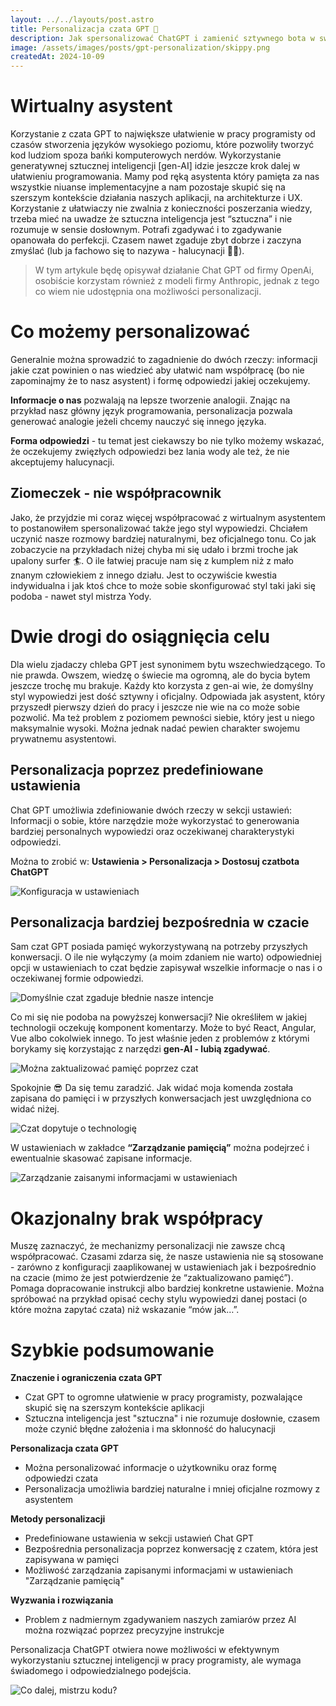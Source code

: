 ```yaml
---
layout: ../../layouts/post.astro
title: Personalizacja czata GPT 🦾
description: Jak spersonalizować ChatGPT i zamienić sztywnego bota w swojego genialnego asystenta-programistę.
image: /assets/images/posts/gpt-personalization/skippy.png
createdAt: 2024-10-09
---
```


# Wirtualny asystent

Korzystanie z czata GPT to największe ułatwienie w pracy programisty od czasów stworzenia języków wysokiego poziomu, które pozwoliły tworzyć kod ludziom spoza bańki komputerowych nerdów. Wykorzystanie generatywnej sztucznej inteligencji [gen-AI] idzie jeszcze krok dalej w ułatwieniu programowania. Mamy pod ręką asystenta który pamięta za nas wszystkie niuanse implementacyjne a nam pozostaje skupić się na szerszym kontekście działania naszych aplikacji, na architekturze i UX. Korzystanie z ułatwiaczy nie zwalnia z konieczności poszerzania wiedzy, trzeba mieć na uwadze że sztuczna inteligencja jest “sztuczna” i nie rozumuje w sensie dosłownym. Potrafi zgadywać i to zgadywanie opanowała do perfekcji. Czasem nawet zgaduje zbyt dobrze i zaczyna zmyślać (lub ja fachowo się to nazywa - halucynacji 😵‍💫).


> W tym artykule będę opisywał działanie Chat GPT od firmy OpenAi, osobiście korzystam również z modeli firmy Anthropic, jednak z tego co wiem nie udostępnia ona możliwości personalizacji.

# Co możemy personalizować

Generalnie można sprowadzić to zagadnienie do dwóch rzeczy: informacji jakie czat powinien o nas wiedzieć aby ułatwić nam współpracę (bo nie zapominajmy że to nasz asystent) i formę odpowiedzi jakiej oczekujemy.

**Informacje o nas** pozwalają na lepsze tworzenie analogii. Znając na przykład nasz główny język programowania, personalizacja pozwala generować analogie jeżeli chcemy nauczyć się innego języka.

**Forma odpowiedzi** - tu temat jest ciekawszy bo nie tylko możemy wskazać, że oczekujemy zwięzłych odpowiedzi bez lania wody ale też, że nie akceptujemy halucynacji. 

## Ziomeczek - nie współpracownik

Jako, że przyjdzie mi coraz więcej współpracować z wirtualnym asystentem to postanowiłem spersonalizować także jego styl wypowiedzi. Chciałem uczynić nasze rozmowy bardziej naturalnymi, bez oficjalnego tonu. Co jak zobaczycie na przykładach niżej chyba mi się udało i brzmi troche jak upalony surfer 🏄. O ile łatwiej pracuje nam się z kumplem niż z mało znanym człowiekiem z innego działu. Jest to oczywiście kwestia indywidualna i jak ktoś chce to może sobie skonfigurować styl taki jaki się podoba - nawet styl mistrza Yody.

# Dwie drogi do osiągnięcia celu

Dla wielu zjadaczy chleba GPT jest synonimem bytu wszechwiedzącego. To nie prawda. Owszem, wiedzę o świecie ma ogromną, ale do bycia bytem jeszcze trochę mu brakuje. Każdy kto korzysta z gen-ai wie, że domyślny styl wypowiedzi jest dość sztywny i oficjalny. Odpowiada jak asystent, który przyszedł pierwszy dzień do pracy i jeszcze nie wie na co może sobie pozwolić. Ma też problem z poziomem pewności siebie, który jest u niego maksymalnie wysoki.  Można jednak nadać pewien charakter swojemu prywatnemu asystentowi. 

## Personalizacja poprzez predefiniowane ustawienia

Chat GPT umożliwia zdefiniowanie dwóch rzeczy w sekcji ustawień: Informacji o sobie, które narzędzie może wykorzystać to generowania bardziej personalnych wypowiedzi oraz oczekiwanej charakterystyki odpowiedzi. 

Można to zrobić w: **Ustawienia > Personalizacja > Dostosuj czatbota ChatGPT**

![Konfiguracja w ustawieniach](/assets/images/posts/gpt-personalization/settings.png)

## Personalizacja bardziej bezpośrednia w czacie

Sam czat GPT posiada pamięć wykorzystywaną na potrzeby przyszłych konwersacji. O ile nie wyłączymy (a moim zdaniem nie warto) odpowiedniej opcji w ustawieniach to czat będzie zapisywał wszelkie informacje o nas i o oczekiwanej formie odpowiedzi. 

![Domyślnie czat zgaduje błednie nasze intencje](/assets/images/posts/gpt-personalization/guesting.png)

Co mi się nie podoba na powyższej konwersacji? Nie określiłem w jakiej technologii oczekuję komponent komentarzy. Może to być React, Angular, Vue albo cokolwiek innego. To jest właśnie jeden z problemów z którymi borykamy się korzystając z narzędzi **gen-AI - lubią zgadywać**.

![Można zaktualizować pamięć poprzez czat](/assets/images/posts/gpt-personalization/memory-update.png)

Spokojnie 😎 Da się temu zaradzić. Jak widać moja komenda została zapisana do pamięci i w przyszłych konwersacjach jest uwzględniona co widać niżej.

![Czat dopytuje o technologię](/assets/images/posts/gpt-personalization/better-version.png)

W ustawieniach w zakładce **“Zarządzanie pamięcią”** można podejrzeć i ewentualnie skasować zapisane informacje.

![Zarządzanie zaisanymi informacjami w ustawieniach](/assets/images/posts/gpt-personalization/memory-management.png)

# Okazjonalny brak współpracy

Muszę zaznaczyć, że mechanizmy personalizacji nie zawsze chcą współpracować. Czasami zdarza się, że nasze ustawienia nie są stosowane - zarówno z konfiguracji zaaplikowanej w ustawieniach jak i bezpośrednio na czacie (mimo że jest potwierdzenie że “zaktualizowano pamięć”). Pomaga dopracowanie instrukcji albo bardziej konkretne ustawienie. Można spróbować na przykład opisać cechy stylu wypowiedzi danej postaci (o które można zapytać czata) niż wskazanie “mów jak…”.

# Szybkie podsumowanie

**Znaczenie i ograniczenia czata GPT**

- Czat GPT to ogromne ułatwienie w pracy programisty, pozwalające skupić się na szerszym kontekście aplikacji
- Sztuczna inteligencja jest "sztuczna" i nie rozumuje dosłownie, czasem może czynić błędne założenia i ma skłonność do halucynacji

**Personalizacja czata GPT**

- Można personalizować informacje o użytkowniku oraz formę odpowiedzi czata
- Personalizacja umożliwia bardziej naturalne i mniej oficjalne rozmowy z asystentem

**Metody personalizacji**

- Predefiniowane ustawienia w sekcji ustawień Chat GPT
- Bezpośrednia personalizacja poprzez konwersację z czatem, która jest zapisywana w pamięci
- Możliwość zarządzania zapisanymi informacjami w ustawieniach "Zarządzanie pamięcią"

**Wyzwania i rozwiązania**

- Problem z nadmiernym zgadywaniem naszych zamiarów przez AI można rozwiązać poprzez precyzyjne instrukcje

Personalizacja ChatGPT otwiera nowe możliwości w efektywnym wykorzystaniu sztucznej inteligencji w pracy programisty, ale wymaga świadomego i odpowiedzialnego podejścia.

![Co dalej, mistrzu kodu?](/assets/images/posts/gpt-personalization/code-master.png)